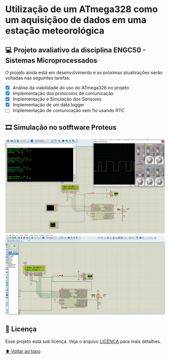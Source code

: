 <!-- <h1 align="center" id="atmega328">
 </h1> -->

# Utilização de um ATmega328 como um aquisiçãoo de dados em uma estação meteorológica

## 💻 Projeto avaliativo da disciplina ENGC50 - Sistemas Microprocessados

O projeto ainda está em desenvolvimento e as próximas atualizações serão voltadas nas seguintes tarefas:

- [x] Análise da viabilidade do uso do ATmega328 no projeto
- [x] Implementação dos protocolos de comunicação
- [x] Implementação e Simulação dos Sensores
- [x] Implementação de um data logger
- [ ] Implementação de comunicação sem fio usando RTC

## :film_strip: Simulação no sotftware Proteus

<center>
<img src="assets\Simulação.jpg"/>
</center>


<center>
<img src="assets\dhtfinal-Proteus-8-Professional-Schematic-Capture-2021-10-13-19-54-36.gif"/>
</center>

## 📝 Licença

Esse projeto está sob licença. Veja o arquivo [LICENÇA](LICENSE) para mais detalhes.

[⬆ Voltar ao topo](#atmega328)<br>
